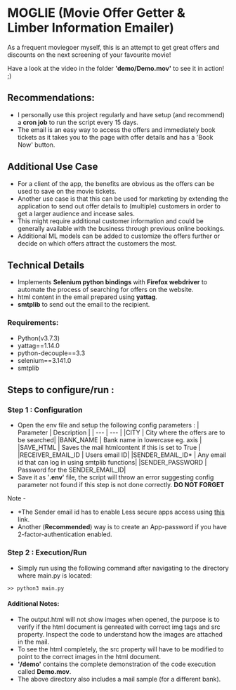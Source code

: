 # MOGLIE (Movie Offer Getter & Limber Information Emailer)
As a frequent moviegoer myself, this is an attempt to get great offers and discounts on the next screening of your favourite movie!

Have a look at the video in the folder **'demo/Demo.mov'** to see it in action! ;)

## Recommendations:
* I personally use this project regularly and have setup (and recommend) a **cron job** to run the script every 15 days.
* The email is an easy way to access the offers and immediately book tickets as it takes you to the page with offer details and has a 'Book Now' button.


## Additional Use Case
* For a client of the app, the benefits are obvious as the offers can be used to save on the movie tickets.
* Another use case is that this can be used for marketing by extending the application to send out offer details to (multiple) customers in order to get a larger audience and incease sales. 
* This might require additional customer information and could be generally available with the business through previous online bookings. 
* Additional ML models can be added to customize the offers further or decide on which offers attract the customers the most.

## Technical Details
* Implements **Selenium python bindings** with **Firefox webdriver** to automate the process of searching for offers on the website.
* html content in the email prepared using **yattag**.
* **smtplib** to send out the email to the recipient.

### Requirements: 
* Python(v3.7.3)
* yattag==1.14.0
* python-decouple==3.3
* selenium==3.141.0
* smtplib

## Steps to configure/run :

### Step 1 : Configuration 
* Open the env file and setup the following config parameters : 
    | Parameter | Description |
    | --- | --- |
    |CITY | City where the offers are to be searched|
    |BANK_NAME | Bank name in lowercase eg. axis |
    |SAVE_HTML | Saves the mail htmlcontent if this is set to True  |
    |RECEIVER_EMAIL_ID | Users email ID|
    |SENDER_EMAIL_ID* | Any email id that can log in using smtplib functions|
    |SENDER_PASSWORD | Password for the SENDER_EMAIL_ID|
* Save it as '**.env**' file, the script will throw an error suggesting config parameter not found if this step is not done correctly. **DO NOT FORGET** 

Note - 
* *The Sender email id has to enable Less secure apps access using [this](https://myaccount.google.com/lesssecureapps) link. 
* Another (**Recommended**) way is to create an App-password if you have 2-factor-authentication enabled.


### Step 2 : Execution/Run 
* Simply run using the following command after navigating to the directory where main.py is located:

``` >> python3 main.py ```

#### Additional Notes:
* The output.html will not show images when opened, the purpose is to verify if the html document is genreated with correct img tags and src property. Inspect the code to understand how the images are attached in the mail.
* To see the html completely, the src property will have to be modified to point to the correct images in the html document.
* **'/demo'** contains the complete demonstration of the code execution called **Demo.mov**.
* The above directory also includes a mail sample (for a different bank).

